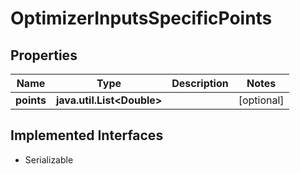 

# OptimizerInputsSpecificPoints


## Properties

Name | Type | Description | Notes
------------ | ------------- | ------------- | -------------
**points** | **java.util.List&lt;Double&gt;** |  |  [optional]


## Implemented Interfaces

* Serializable



